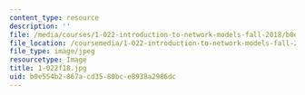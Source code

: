 ```yaml
---
content_type: resource
description: ''
file: /media/courses/1-022-introduction-to-network-models-fall-2018/b0e554b2867acd3580bce8938a2986dc_1-022f18.jpg
file_location: /coursemedia/1-022-introduction-to-network-models-fall-2018/b0e554b2867acd3580bce8938a2986dc_1-022f18.jpg
file_type: image/jpeg
resourcetype: Image
title: 1-022f18.jpg
uid: b0e554b2-867a-cd35-80bc-e8938a2986dc
---
```


